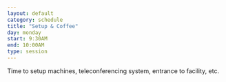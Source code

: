 ```yaml
---
layout: default
category: schedule
title: "Setup & Coffee"
day: monday
start: 9:30AM
end: 10:00AM
type: session
---
```


Time to setup machines, teleconferencing system, entrance to facility, etc.
